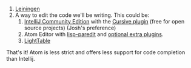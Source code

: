 1. [Leiningen](https://leiningen.org/#install)
2. A way to edit the code we'll be writing. This could be:
    1. [IntelliJ Community Edition](https://www.jetbrains.com/idea/download/) with the [Cursive plugin](https://cursive-ide.com/) (free for open source projects) (Josh's preference)
    2. Atom Editor with [lisp-paredit](https://atom.io/packages/lisp-paredit) and [optional extra plugins](https://gist.github.com/jasongilman/d1f70507bed021b48625).
    3. [LightTable](http://lighttable.com/)

That's it! Atom is less strict and offers less support for code completion than Intellij.
